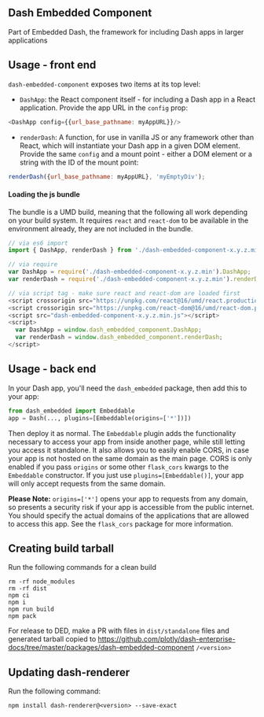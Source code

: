 ## Dash Embedded Component

Part of Embedded Dash, the framework for including Dash apps in larger applications

## Usage - front end

`dash-embedded-component` exposes two items at its top level:
- `DashApp`: the React component itself - for including a Dash app in a React application. Provide the app URL in the `config` prop:
```js
<DashApp config={{url_base_pathname: myAppURL}}/>
```
- `renderDash`: A function, for use in vanilla JS or any framework other than React, which will instantiate your Dash app in a given DOM element. Provide the same `config` and a mount point - either a DOM element or a string with the ID of the mount point:
```js
renderDash({url_base_pathname: myAppURL}, 'myEmptyDiv');
```

#### Loading the js bundle
The bundle is a UMD build, meaning that the following all work depending on your build system. It requires `react` and `react-dom` to be available in the environment already, they are not included in the bundle.
```js
// via es6 import
import { DashApp, renderDash } from './dash-embedded-component-x.y.z.min';

// via require
var DashApp = require('./dash-embedded-component-x.y.z.min').DashApp;
var renderDash = require('./dash-embedded-component-x.y.z.min').renderDash;

// via script tag - make sure react and react-dom are loaded first
<script crossorigin src="https://unpkg.com/react@16/umd/react.production.min.js"></script>
<script crossorigin src="https://unpkg.com/react-dom@16/umd/react-dom.production.min.js"></script>
<script src="dash-embedded-component-x.y.z.min.js"></script>
<script>
  var DashApp = window.dash_embedded_component.DashApp;
  var renderDash = window.dash_embedded_component.renderDash;
</script>
```

## Usage - back end

In your Dash app, you'll need the `dash_embedded` package, then add this to your app:
```py
from dash_embedded import Embeddable
app = Dash(..., plugins=[Embeddable(origins=['*'])])
```
Then deploy it as normal. The `Embeddable` plugin adds the functionality necessary to access your app from inside another page, while still letting you access it standalone. It also allows you to easily enable CORS, in case your app is not hosted on the same domain as the main page. CORS is only enabled if you pass `origins` or some other `flask_cors` kwargs to the `Embeddable` constructor. If you just use `plugins=[Embeddable()]`, your app will only accept requests from the same domain.

**Please Note:** `origins=['*']` opens your app to requests from any domain, so presents a security risk if your app is accessible from the public internet. You should specify the actual domains of the applications that are allowed to access this app. See the `flask_cors` package for more information.

## Creating build tarball

Run the following commands for a clean build

```
rm -rf node_modules
rm -rf dist
npm ci
npm i
npm run build
npm pack
```

For release to DED, make a PR with files in `dist/standalone` files and generated tarball copied to https://github.com/plotly/dash-enterprise-docs/tree/master/packages/dash-embedded-component `/<version>`

## Updating dash-renderer

Run the following command:

```
npm install dash-renderer@<version> --save-exact
```
